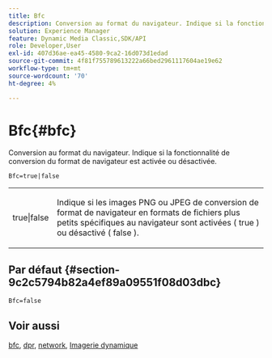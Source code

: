 ```yaml
---
title: Bfc
description: Conversion au format du navigateur. Indique si la fonctionnalité de conversion du format de navigateur est activée ou désactivée.
solution: Experience Manager
feature: Dynamic Media Classic,SDK/API
role: Developer,User
exl-id: 407d36ae-ea45-4580-9ca2-16d073d1edad
source-git-commit: 4f81f755789613222a66bed2961117604ae19e62
workflow-type: tm+mt
source-wordcount: '70'
ht-degree: 4%

---
```


# Bfc{#bfc}

Conversion au format du navigateur. Indique si la fonctionnalité de conversion du format de navigateur est activée ou désactivée.

<!--<a id="section_2768B2BEEE214676AA32F17E2A0E3343"></a>-->

`Bfc=true|false`

<table id="simpletable_998CF426296945FEA48D19E33B71A17E"> 
 <tr class="strow"> 
  <td class="stentry"> <p> <span class="codeph"> true|false </span> </p> </td> 
  <td class="stentry"> <p>Indique si les images PNG ou JPEG de conversion de format de navigateur en formats de fichiers plus petits spécifiques au navigateur sont activées ( <span class="codeph"> true </span>) ou désactivé ( <span class="codeph"> false </span>). </p> </td> 
 </tr> 
</table>

## Par défaut {#section-9c2c5794b82a4ef89a09551f08d03dbc}

`Bfc=false`

## Voir aussi

[bfc](/help/aem-is-ir-api/is-api/image-catalog/image-serving-api-ref/c-image-catalog-reference/c-attributes-reference/r-bfc.md), [dpr](/help/aem-is-ir-api/is-api/http-ref/image-serving-api-ref/c-http-protocol-reference/c-command-reference/r-dpr.md), [network](/help/aem-is-ir-api/is-api/http-ref/image-serving-api-ref/c-http-protocol-reference/c-command-reference/r-network.md), [Imagerie dynamique](https://experienceleague.adobe.com/docs/experience-manager-cloud-service/content/assets/dynamicmedia/imaging-faq.html?lang=en)
